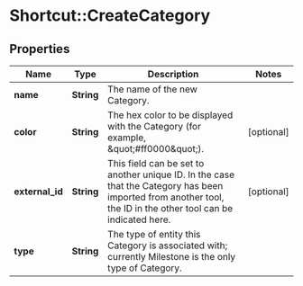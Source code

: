 # Shortcut::CreateCategory

## Properties
Name | Type | Description | Notes
------------ | ------------- | ------------- | -------------
**name** | **String** | The name of the new Category. | 
**color** | **String** | The hex color to be displayed with the Category (for example, \&quot;#ff0000\&quot;). | [optional] 
**external_id** | **String** | This field can be set to another unique ID. In the case that the Category has been imported from another tool, the ID in the other tool can be indicated here. | [optional] 
**type** | **String** | The type of entity this Category is associated with; currently Milestone is the only type of Category. | 

